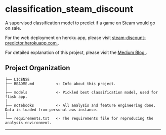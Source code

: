 classification_steam_discount
==============================

A supervised classification model to predict if a game on Steam would go on sale.

For the web deployment on heroku.app, please visit <a href="https://steam-discount-predictor.herokuapp.com/?"> steam-discount-predictor.herokuapp.com </a>.

For detailed explanation of this project, please visit the <a href="https://medium.com/@opophehu/supervised-classification-a0043d0c5ba5"> Medium Blog </a>.



Project Organization
------------

    ├── LICENSE
    ├── README.md          <- Info about this project.
    │
    ├── models             <- Pickled best classification model, used for flask app.
    │
    ├── notebooks          <- All analysis and feature engineering done. Data is loaded from personal aws instance.
    │
    └── requirements.txt   <- The requirements file for reproducing the analysis environment.


--------

